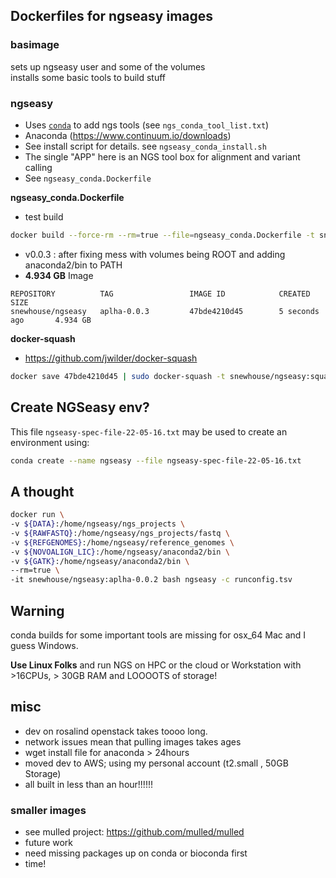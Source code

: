 ## Dockerfiles for ngseasy images


### basimage
sets up ngseasy user and some of the volumes  
installs some basic tools to build stuff  

### ngseasy
- Uses [`conda`](http://conda.pydata.org/docs/) to add ngs tools (see `ngs_conda_tool_list.txt`)  
- Anaconda (https://www.continuum.io/downloads)  
- See install script for details. see `ngseasy_conda_install.sh`  
- The single "APP" here is an NGS tool box for alignment and variant calling  
- See `ngseasy_conda.Dockerfile`  

**ngseasy_conda.Dockerfile**  

- test build  

```bash
docker build --force-rm --rm=true --file=ngseasy_conda.Dockerfile -t snewhouse/ngseasy:aplha-0.0.3 .
```

- v0.0.3 : after fixing mess with volumes being ROOT and adding anaconda2/bin to PATH
- **4.934 GB** Image

```
REPOSITORY          TAG                 IMAGE ID            CREATED             SIZE
snewhouse/ngseasy   aplha-0.0.3         47bde4210d45        5 seconds ago       4.934 GB
```

**docker-squash**

- https://github.com/jwilder/docker-squash

```bash
docker save 47bde4210d45 | sudo docker-squash -t snewhouse/ngseasy:squash-a-0.0.3 | docker load
```

## Create NGSeasy env?
This file `ngseasy-spec-file-22-05-16.txt` may be used to create an environment using:

```bash
conda create --name ngseasy --file ngseasy-spec-file-22-05-16.txt
```

## A thought

```bash
docker run \
-v ${DATA}:/home/ngseasy/ngs_projects \
-v ${RAWFASTQ}:/home/ngseasy/ngs_projects/fastq \
-v ${REFGENOMES}:/home/ngseasy/reference_genomes \
-v ${NOVOALIGN_LIC}:/home/ngseasy/anaconda2/bin \
-v ${GATK}:/home/ngseasy/anaconda2/bin \
--rm=true \
-it snewhouse/ngseasy:aplha-0.0.2 bash ngseasy -c runconfig.tsv
```

## Warning
conda builds for some important tools are missing for osx_64 Mac and I guess Windows. 

**Use Linux Folks** and run NGS on HPC or the cloud or Workstation with >16CPUs, > 30GB RAM and LOOOOTS of storage!

## misc

- dev on rosalind openstack takes toooo long.
- network issues mean that pulling images takes ages
- wget install file for anaconda > 24hours
- moved dev to AWS; using my personal account (t2.small , 50GB Storage)
- all built in less than an hour!!!!!!

### smaller images
- see mulled project: https://github.com/mulled/mulled
- future work
- need missing packages up on conda or bioconda first
- time!
